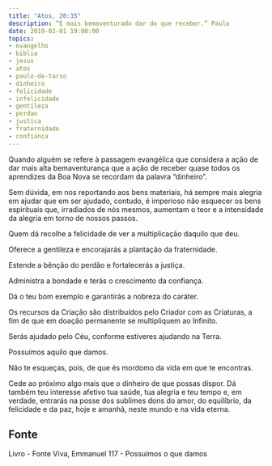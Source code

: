 ```yaml
---
title: "Atos, 20:35"
description: “É mais bem­aventurado dar do que receber.” Paulo
date: 2019-02-01 19:00:00
topics: 
- evangelho
- biblia
- jesus
- atos
- paulo-de-tarso
- dinheiro
- felicidade
- infelicidade
- gentileza
- perdao
- justica
- fraternidade
- confianca
---
```


Quando alguém se refere à passagem evangélica que considera a ação de
dar mais alta bem­aventurança que a ação de receber quase todos os aprendizes da
Boa Nova se recordam da palavra “dinheiro”.

Sem dúvida, em nos reportando aos bens materiais, há sempre mais alegria
em ajudar que em ser ajudado, contudo, é imperioso não esquecer os bens espirituais
que, irradiados de nós mesmos, aumentam o teor e a intensidade da alegria em torno
de nossos passos.

Quem dá recolhe a felicidade de ver a multiplicação daquilo que deu.

Oferece a gentileza e encorajarás a plantação da fraternidade.

Estende a bênção do perdão e fortalecerás a justiça.

Administra a bondade e terás o crescimento da confiança.

Dá o teu bom exemplo e garantirás a nobreza do caráter.

Os recursos da Criação são distribuídos pelo Criador com as Criaturas, a
fim de que em doação permanente se multipliquem ao Infinito.

Serás ajudado pelo Céu, conforme estiveres ajudando na Terra.

Possuímos aquilo que damos.

Não te esqueças, pois, de que és mordomo da vida em que te encontras.

Cede ao próximo algo mais que o dinheiro de que possas dispor. Dá
também teu interesse afetivo tua saúde, tua alegria e teu tempo e, em verdade,
entrarás na posse dos sublimes dons do amor, do equilíbrio, da felicidade e da paz,
hoje e amanhã, neste mundo e na vida eterna.


## Fonte
Livro - Fonte Viva, Emmanuel
117 - Possuímos o que damos
